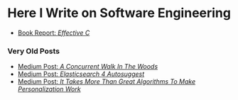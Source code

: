 # Here I Write on Software Engineering

* [Book Report: _Effective C_](Book-Report-Effective-C-2023-01-06.md)

### Very Old Posts

* [Medium Post: _A Concurrent Walk In The Woods_](https://medium.com/workframers/a-concurrent-walk-in-the-woods-71afac7c8ac2)
* [Medium Post: _Elasticsearch 4 Autosuggest_](https://medium.com/workframers/elasticsearch-4-autosuggest-1a59fdb1d142)
* [Medium Post: _It Takes More Than Great Algorithms To Make Personalization Work_](https://venturebeat.com/2015/01/22/it-takes-more-than-great-algorithms-to-make-personalization-work/)



